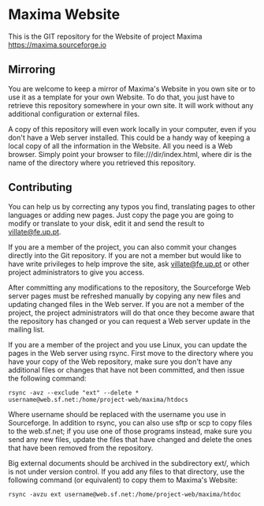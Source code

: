 Maxima Website
==============

This is the GIT repository for the Website of project Maxima
<https://maxima.sourceforge.io>

Mirroring
---------

You are welcome to keep a mirror of Maxima's Website in you own site or
to use it as a template for your own Website. To do that, you just have
to retrieve this repository somewhere in your own site. It will work
without any additional configuration or external files.

A copy of this repository will even work locally in your computer, even
if you don't have a Web server installed. This could be a handy way of
keeping a local copy of all the information in the Website. All you need
is a Web browser. Simply point your browser
to file:///dir/index.html, where dir is the name of the directory where
you retrieved this repository.

Contributing
------------

You can help us by correcting any typos you find, translating pages to
other languages or adding new pages. Just copy the page you are going to
modify or translate to your disk, edit it and send the result to
villate@fe.up.pt.

If you are a member of the project, you can also commit your changes
directly into the Git repository. If you are not a member but would
like to have write privileges to help improve the site, ask villate@fe.up.pt
or other project administrators to give you access.

After committing any modifications to the repository, the Sourceforge
Web server pages must be refreshed manually by copying any new files
and updating changed files in the Web server. If you are not a member
of the project, the project administrators will do that once they
become aware that the repository has changed or you can request a Web
server update in the mailing list.

If you are a member of the project and you use Linux, you can update the
pages in the Web server using rsync. First move to the directory where you
have your copy of the Web repository, make sure you don't have any additional
files or changes that have not been committed, and then issue the following
command:

    rsync -avz --exclude "ext" --delete * username@web.sf.net:/home/project-web/maxima/htdocs


Where username should be replaced with the username you use in
Sourceforge. In addition to rsync, you can also use sftp or scp to copy files
to the web.sf.net; if you use one of those programs instead, make sure you
send any new files, update the files that have changed and delete the ones
that have been removed from the repository.

Big external documents should be archived in the subdirectory ext/, which
is not under version control. If you add any files to that directory, use
the following command (or equivalent) to copy them to Maxima's Website:

    rsync -avzu ext username@web.sf.net:/home/project-web/maxima/htdoc

